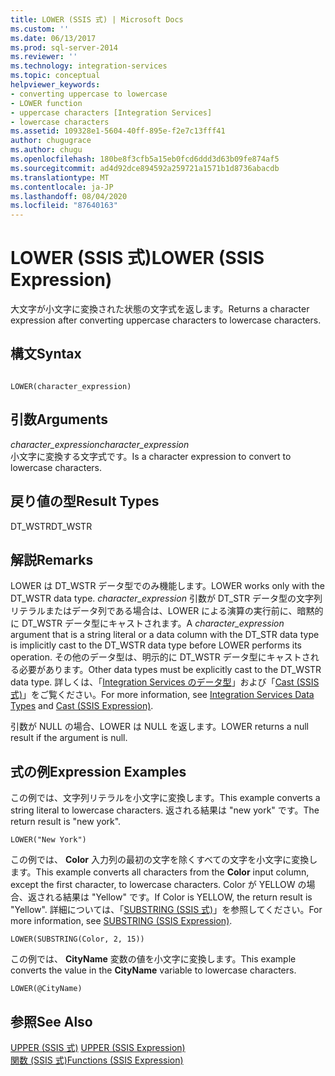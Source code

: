```yaml
---
title: LOWER (SSIS 式) | Microsoft Docs
ms.custom: ''
ms.date: 06/13/2017
ms.prod: sql-server-2014
ms.reviewer: ''
ms.technology: integration-services
ms.topic: conceptual
helpviewer_keywords:
- converting uppercase to lowercase
- LOWER function
- uppercase characters [Integration Services]
- lowercase characters
ms.assetid: 109328e1-5604-40ff-895e-f2e7c13fff41
author: chugugrace
ms.author: chugu
ms.openlocfilehash: 180be8f3cfb5a15eb0fcd6ddd3d63b09fe874af5
ms.sourcegitcommit: ad4d92dce894592a259721a1571b1d8736abacdb
ms.translationtype: MT
ms.contentlocale: ja-JP
ms.lasthandoff: 08/04/2020
ms.locfileid: "87640163"
---
```

# <a name="lower-ssis-expression"></a><span data-ttu-id="70a4f-102">LOWER (SSIS 式)</span><span class="sxs-lookup"><span data-stu-id="70a4f-102">LOWER (SSIS Expression)</span></span>
  <span data-ttu-id="70a4f-103">大文字が小文字に変換された状態の文字式を返します。</span><span class="sxs-lookup"><span data-stu-id="70a4f-103">Returns a character expression after converting uppercase characters to lowercase characters.</span></span>  
  
## <a name="syntax"></a><span data-ttu-id="70a4f-104">構文</span><span class="sxs-lookup"><span data-stu-id="70a4f-104">Syntax</span></span>  
  
```  
  
LOWER(character_expression)  
```  
  
## <a name="arguments"></a><span data-ttu-id="70a4f-105">引数</span><span class="sxs-lookup"><span data-stu-id="70a4f-105">Arguments</span></span>  
 <span data-ttu-id="70a4f-106">*character_expression*</span><span class="sxs-lookup"><span data-stu-id="70a4f-106">*character_expression*</span></span>  
 <span data-ttu-id="70a4f-107">小文字に変換する文字式です。</span><span class="sxs-lookup"><span data-stu-id="70a4f-107">Is a character expression to convert to lowercase characters.</span></span>  
  
## <a name="result-types"></a><span data-ttu-id="70a4f-108">戻り値の型</span><span class="sxs-lookup"><span data-stu-id="70a4f-108">Result Types</span></span>  
 <span data-ttu-id="70a4f-109">DT_WSTR</span><span class="sxs-lookup"><span data-stu-id="70a4f-109">DT_WSTR</span></span>  
  
## <a name="remarks"></a><span data-ttu-id="70a4f-110">解説</span><span class="sxs-lookup"><span data-stu-id="70a4f-110">Remarks</span></span>  
 <span data-ttu-id="70a4f-111">LOWER は DT_WSTR データ型でのみ機能します。</span><span class="sxs-lookup"><span data-stu-id="70a4f-111">LOWER works only with the DT_WSTR data type.</span></span> <span data-ttu-id="70a4f-112">*character_expression* 引数が DT_STR データ型の文字列リテラルまたはデータ列である場合は、LOWER による演算の実行前に、暗黙的に DT_WSTR データ型にキャストされます。</span><span class="sxs-lookup"><span data-stu-id="70a4f-112">A *character_expression* argument that is a string literal or a data column with the DT_STR data type is implicitly cast to the DT_WSTR data type before LOWER performs its operation.</span></span> <span data-ttu-id="70a4f-113">その他のデータ型は、明示的に DT_WSTR データ型にキャストされる必要があります。</span><span class="sxs-lookup"><span data-stu-id="70a4f-113">Other data types must be explicitly cast to the DT_WSTR data type.</span></span> <span data-ttu-id="70a4f-114">詳しくは、「[Integration Services のデータ型](../data-flow/integration-services-data-types.md)」および「[Cast &#40;SSIS 式&#41;](cast-ssis-expression.md)」をご覧ください。</span><span class="sxs-lookup"><span data-stu-id="70a4f-114">For more information, see [Integration Services Data Types](../data-flow/integration-services-data-types.md) and [Cast &#40;SSIS Expression&#41;](cast-ssis-expression.md).</span></span>  
  
 <span data-ttu-id="70a4f-115">引数が NULL の場合、LOWER は NULL を返します。</span><span class="sxs-lookup"><span data-stu-id="70a4f-115">LOWER returns a null result if the argument is null.</span></span>  
  
## <a name="expression-examples"></a><span data-ttu-id="70a4f-116">式の例</span><span class="sxs-lookup"><span data-stu-id="70a4f-116">Expression Examples</span></span>  
 <span data-ttu-id="70a4f-117">この例では、文字列リテラルを小文字に変換します。</span><span class="sxs-lookup"><span data-stu-id="70a4f-117">This example converts a string literal to lowercase characters.</span></span> <span data-ttu-id="70a4f-118">返される結果は "new york" です。</span><span class="sxs-lookup"><span data-stu-id="70a4f-118">The return result is "new york".</span></span>  
  
```  
LOWER("New York")  
```  
  
 <span data-ttu-id="70a4f-119">この例では、 **Color** 入力列の最初の文字を除くすべての文字を小文字に変換します。</span><span class="sxs-lookup"><span data-stu-id="70a4f-119">This example converts all characters from the **Color** input column, except the first character, to lowercase characters.</span></span> <span data-ttu-id="70a4f-120">Color が YELLOW の場合、返される結果は "Yellow" です。</span><span class="sxs-lookup"><span data-stu-id="70a4f-120">If Color is YELLOW, the return result is "Yellow".</span></span> <span data-ttu-id="70a4f-121">詳細については、「[SUBSTRING &#40;SSIS 式&#41;](substring-ssis-expression.md)」を参照してください。</span><span class="sxs-lookup"><span data-stu-id="70a4f-121">For more information, see [SUBSTRING &#40;SSIS Expression&#41;](substring-ssis-expression.md).</span></span>  
  
```  
LOWER(SUBSTRING(Color, 2, 15))  
```  
  
 <span data-ttu-id="70a4f-122">この例では、 **CityName** 変数の値を小文字に変換します。</span><span class="sxs-lookup"><span data-stu-id="70a4f-122">This example converts the value in the **CityName** variable to lowercase characters.</span></span>  
  
```  
LOWER(@CityName)  
```  
  
## <a name="see-also"></a><span data-ttu-id="70a4f-123">参照</span><span class="sxs-lookup"><span data-stu-id="70a4f-123">See Also</span></span>  
 <span data-ttu-id="70a4f-124">[UPPER (SSIS 式)](upper-ssis-expression.md) </span><span class="sxs-lookup"><span data-stu-id="70a4f-124">[UPPER &#40;SSIS Expression&#41;](upper-ssis-expression.md) </span></span>  
 [<span data-ttu-id="70a4f-125">関数 (SSIS 式)</span><span class="sxs-lookup"><span data-stu-id="70a4f-125">Functions &#40;SSIS Expression&#41;</span></span>](functions-ssis-expression.md)  
  
  
